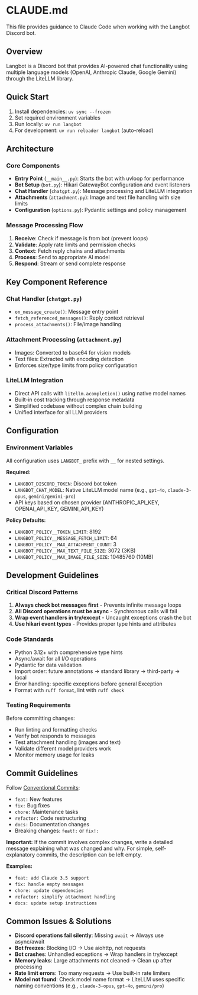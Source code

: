 # CLAUDE.md

This file provides guidance to Claude Code when working with the Langbot Discord bot.

## Overview

Langbot is a Discord bot that provides AI-powered chat functionality using multiple language models (OpenAI, Anthropic Claude, Google Gemini) through the LiteLLM library.

## Quick Start

1. Install dependencies: `uv sync --frozen`
2. Set required environment variables
3. Run locally: `uv run langbot`
4. For development: `uv run reloader langbot` (auto-reload)

## Architecture

### Core Components

- **Entry Point** (`__main__.py`): Starts the bot with uvloop for performance
- **Bot Setup** (`bot.py`): Hikari GatewayBot configuration and event listeners
- **Chat Handler** (`chatgpt.py`): Message processing and LiteLLM integration
- **Attachments** (`attachment.py`): Image and text file handling with size limits
- **Configuration** (`options.py`): Pydantic settings and policy management

### Message Processing Flow

1. **Receive**: Check if message is from bot (prevent loops)
2. **Validate**: Apply rate limits and permission checks
3. **Context**: Fetch reply chains and attachments
4. **Process**: Send to appropriate AI model
5. **Respond**: Stream or send complete response

## Key Component Reference

### Chat Handler (`chatgpt.py`)

- `on_message_create()`: Message entry point
- `fetch_referenced_messages()`: Reply context retrieval
- `process_attachments()`: File/image handling

### Attachment Processing (`attachment.py`)

- Images: Converted to base64 for vision models
- Text files: Extracted with encoding detection
- Enforces size/type limits from policy configuration

### LiteLLM Integration

- Direct API calls with `litellm.acompletion()` using native model names
- Built-in cost tracking through response metadata
- Simplified codebase without complex chain building
- Unified interface for all LLM providers

## Configuration

### Environment Variables

All configuration uses `LANGBOT_` prefix with `__` for nested settings.

**Required:**

- `LANGBOT_DISCORD_TOKEN`: Discord bot token
- `LANGBOT_CHAT_MODEL`: Native LiteLLM model name (e.g., `gpt-4o`, `claude-3-opus`, `gemini/gemini-pro`)
- API keys based on chosen provider (ANTHROPIC_API_KEY, OPENAI_API_KEY, GEMINI_API_KEY)

**Policy Defaults:**

- `LANGBOT_POLICY__TOKEN_LIMIT`: 8192
- `LANGBOT_POLICY__MESSAGE_FETCH_LIMIT`: 64
- `LANGBOT_POLICY__MAX_ATTACHMENT_COUNT`: 3
- `LANGBOT_POLICY__MAX_TEXT_FILE_SIZE`: 3072 (3KB)
- `LANGBOT_POLICY__MAX_IMAGE_FILE_SIZE`: 10485760 (10MB)

## Development Guidelines

### Critical Discord Patterns

1. **Always check bot messages first** - Prevents infinite message loops
2. **All Discord operations must be async** - Synchronous calls will fail
3. **Wrap event handlers in try/except** - Uncaught exceptions crash the bot
4. **Use hikari event types** - Provides proper type hints and attributes

### Code Standards

- Python 3.12+ with comprehensive type hints
- Async/await for all I/O operations
- Pydantic for data validation
- Import order: future annotations → standard library → third-party → local
- Error handling: specific exceptions before general Exception
- Format with `ruff format`, lint with `ruff check`

### Testing Requirements

Before committing changes:

- Run linting and formatting checks
- Verify bot responds to messages
- Test attachment handling (images and text)
- Validate different model providers work
- Monitor memory usage for leaks

## Commit Guidelines

Follow [Conventional Commits](https://www.conventionalcommits.org/):

- `feat:` New features
- `fix:` Bug fixes
- `chore:` Maintenance tasks
- `refactor:` Code restructuring
- `docs:` Documentation changes
- Breaking changes: `feat!:` or `fix!:`

**Important:** If the commit involves complex changes, write a detailed message explaining what was changed and why. For simple, self-explanatory commits, the description can be left empty.

**Examples:**

- `feat: add Claude 3.5 support`
- `fix: handle empty messages`
- `chore: update dependencies`
- `refactor: simplify attachment handling`
- `docs: update setup instructions`

## Common Issues & Solutions

- **Discord operations fail silently**: Missing `await` → Always use async/await
- **Bot freezes**: Blocking I/O → Use aiohttp, not requests
- **Bot crashes**: Unhandled exceptions → Wrap handlers in try/except
- **Memory leaks**: Large attachments not cleaned → Clean up after processing
- **Rate limit errors**: Too many requests → Use built-in rate limiters
- **Model not found**: Check model name format → LiteLLM uses specific naming conventions (e.g., `claude-3-opus`, `gpt-4o`, `gemini/pro`)
